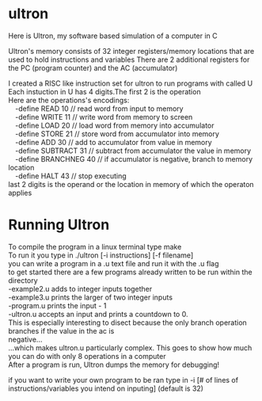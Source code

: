 # ultron
Here is Ultron, my software based simulation of a computer in C

Ultron's memory consists of 32 integer registers/memory locations that are used to hold instructions and variables
There are 2 additional registers for the PC (program counter) and the AC (accumulator) <br>

I created a RISC like instruction set for ultron to run programs with called U <br>
Each instuction in U has 4 digits.The first 2 is the operation <br>
Here are the operations's encodings: <br>
&emsp;-define READ      10    // read word from input to memory <br>
&emsp;-define WRITE     11    // write word from memory to screen <br>
&emsp;-define LOAD      20    // load word from memory into accumulator <br>
&emsp;-define STORE     21    // store word from accumulator into memory <br>
&emsp;-define ADD       30    // add to accumulator from value in memory <br>
&emsp;-define SUBTRACT  31    // subtract from accumulator the value in memory <br>
&emsp;-define BRANCHNEG 40    // if accumulator is negative, branch to memory location <br>
&emsp;-define HALT      43    // stop executing <br>
last 2 digits is the operand or the location in memory of which the operaton applies <br>

# Running Ultron <br>
To compile the program in a linux terminal type make <br>
To run it you type in ./ultron [-i instructions] [-f filename] <br>
you can write a program in a .u text file and run it with the .u flag <br>
to get started there are a few programs already written to be run within the directory <br>
  -example2.u adds to integer inputs together <br>
  -example3.u prints the larger of two integer inputs <br>
  -program.u prints the input - 1 <br>
  -ultron.u accepts an input and prints a countdown to 0. <br>
      This is especially interesting to disect because the only branch operation branches if the value in the ac is <br>           negative... <br>
      ...which makes ultron.u particularly complex. This goes to show how much you can do with only 8 operations in a 
      computer <br>
After a program is run, Ultron dumps the memory for debugging! <br>

if you want to write your own program to be ran type in -i [# of lines of instructions/variables you intend on inputing] (default is 32) <br>

